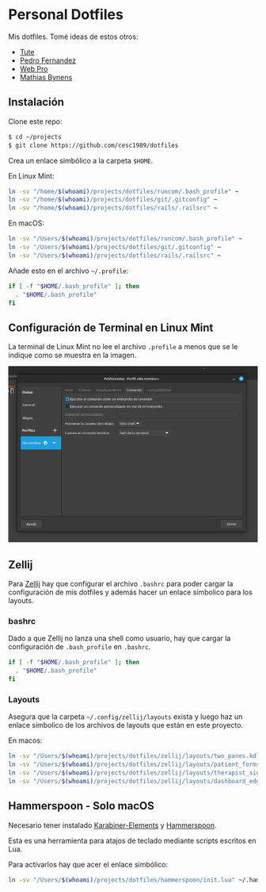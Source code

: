 # Personal Dotfiles

Mis dotfiles. Tomé ideas de estos otros:

- [Tute](https://github.com/tute/dotfiles)
- [Pedro Fernandez](https://github.com/pedrofernandezm/dotfiles)
- [Web Pro](https://github.com/webpro/dotfiles)
- [Mathias Bynens](https://github.com/mathiasbynens/dotfiles)

## Instalación

Clone este repo:

```bash
$ cd ~/projects
$ git clone https://github.com/cesc1989/dotfiles
```

Crea un enlace simbólico a la carpeta `$HOME`.

En Linux Mint:

```bash
ln -sv "/home/$(whoami)/projects/dotfiles/runcom/.bash_profile" ~
ln -sv "/home/$(whoami)/projects/dotfiles/git/.gitconfig" ~
ln -sv "/home/$(whoami)/projects/dotfiles/rails/.railsrc" ~
```

En macOS:

```bash
ln -sv "/Users/$(whoami)/projects/dotfiles/runcom/.bash_profile" ~
ln -sv "/Users/$(whoami)/projects/dotfiles/git/.gitconfig" ~
ln -sv "/Users/$(whoami)/projects/dotfiles/rails/.railsrc" ~
```

Añade esto en el archivo `~/.profile`:

```bash
if [ -f "$HOME/.bash_profile" ]; then
  . "$HOME/.bash_profile"
fi
```

## Configuración de Terminal en Linux Mint

La terminal de Linux Mint no lee el archivo `.profile` a menos que se le indique como se muestra en la imagen.

![configuracion terminal en linux mint](./images/config.terminal.dotfiles.png)

## Zellij

Para [Zellij](https://zellij.dev/documentation/introduction) hay que configurar el archivo `.bashrc` para poder cargar la configuración de mis dotfiles y además hacer un enlace símbolico para los layouts.

### bashrc

Dado a que Zellij no lanza una shell como usuario, hay que cargar la configuración de `.bash_profile` en `.bashrc`.

```bash
if [ -f "$HOME/.bash_profile" ]; then
  . "$HOME/.bash_profile"
fi
```

### Layouts

Asegura que la carpeta `~/.config/zellij/layouts` exista y luego haz un enlace símbolico de los archivos de layouts que están en este proyecto.

En macos:

```bash
ln -sv "/Users/$(whoami)/projects/dotfiles/zellij/layouts/two_panes.kdl" ~/.config/zellij/layouts/two_panes.kdl
ln -sv "/Users/$(whoami)/projects/dotfiles/zellij/layouts/patient_forms.kdl" ~/.config/zellij/layouts/patient_forms.kdl
ln -sv "/Users/$(whoami)/projects/dotfiles/zellij/layouts/therapist_signup.kdl" ~/.config/zellij/layouts/therapist_signup.kdl
ln -sv "/Users/$(whoami)/projects/dotfiles/zellij/layouts/dashboard_edge_marketplace.kdl" ~/.config/zellij/layouts/dashboard_edge_marketplace.kdl
```

## Hammerspoon - Solo macOS

Necesario tener instalado [Karabiner-Elements](https://github.com/pqrs-org/Karabiner-Elements) y [Hammerspoon](http://www.hammerspoon.org/).

Esta es una herramienta para atajos de teclado mediante scripts escritos en Lua.

Para activarlos hay que acer el enlace simbólico:

```bash
ln -sv "/Users/$(whoami)/projects/dotfiles/hammerspoon/init.lua" ~/.hammerspoon/init.lua
```
